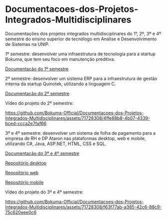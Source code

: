 # Documentacoes-dos-Projetos-Integrados-Multidisciplinares
Documentações dos projetos integrados multidisciplinares do 1°, 2º, 3º e 4º semestre do ensino superior de tecnólogo em Análise e Desenvolvimento de Sistemas na UNIP.

1º semestre: desenvolver uma infraestrutura de tecnologia para a startup Bokuma, que tem seu foco em manutenção preditiva.

[Documentação do 1º semestre](https://github.com/Bokuma-Official/Documentacoes-dos-Projetos-Integrados-Multidisciplinares/tree/main/1%C2%BA%20Semestre)

2º semestre: desenvolver um sistema ERP para a infraestrutura de gestão interna da startup Quinotek, utilizando a linguagem C.

[Documentação do 2º semestre](https://github.com/Bokuma-Official/Documentacoes-dos-Projetos-Integrados-Multidisciplinares/tree/main/2%C2%BA%20Semestre)

Vídeo do projeto do 2º semestre:

https://github.com/Bokuma-Official/Documentacoes-dos-Projetos-Integrados-Multidisciplinares/assets/71728308/4ffe88b8-4b07-4339-bced-ccca2e7faf66

3º e 4º semestre: desenvolver um sistema de folha de pagamento para a empresa de RH e DP Ataron nas plataformas desktop, web e mobile, utilizando C#, Java, ASP.NET, HTML, CSS e SQL.

[Documentação do 3º e 4º semestre](https://github.com/Bokuma-Official/Documentacoes-dos-Projetos-Integrados-Multidisciplinares/tree/main/3%C2%BA%20e%204%C2%BA%20Semestre)

[Repositório desktop](https://github.com/Bokuma-Official/Gerador-de-Folha-de-Pagamento-Desktop)

[Repositório web](https://github.com/Bokuma-Official/Gerador-de-Folha-de-Pagamento-Web)

[Repositório mobile](https://github.com/Bokuma-Official/Gerador-de-Folha-de-Pagamento-Mobile)

Vídeo do projeto do 3º e 4º semestre:

https://github.com/Bokuma-Official/Documentacoes-dos-Projetos-Integrados-Multidisciplinares/assets/71728308/f63f77ab-a385-42c6-88c9-75c620eee0c6
